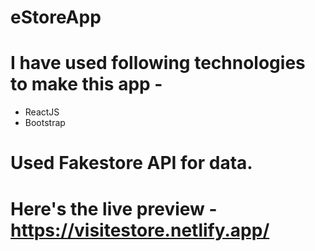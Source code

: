 # eStoreApp

# I have used following technologies to make this app - 
- ReactJS
- Bootstrap

# Used Fakestore API for data.

# Here's the live preview - https://visitestore.netlify.app/
